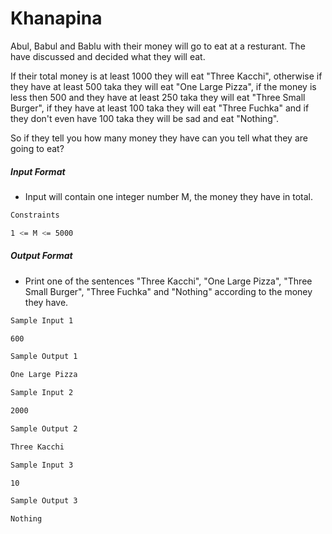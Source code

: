 # Khanapina

Abul, Babul and Bablu with their money will go to eat at a resturant. The have discussed and decided what they will eat.

If their total money is at least 1000 they will eat "Three Kacchi", otherwise if they have at least 500 taka they will eat "One Large Pizza", if the money is less then 500 and they have at least 250 taka they will eat "Three Small Burger", if they have at least 100 taka they will eat "Three Fuchka" and if they don't even have 100 taka they will be sad and eat "Nothing".

So if they tell you how many money they have can you tell what they are going to eat?

##### Input Format

- Input will contain one integer number M, the money they have in total.

```bash
Constraints

1 <= M <= 5000
```
##### Output Format

- Print one of the sentences "Three Kacchi", "One Large Pizza", "Three Small Burger", "Three Fuchka" and "Nothing" according to the money they have.

```bash
Sample Input 1

600

Sample Output 1

One Large Pizza

Sample Input 2

2000

Sample Output 2

Three Kacchi

Sample Input 3

10

Sample Output 3

Nothing